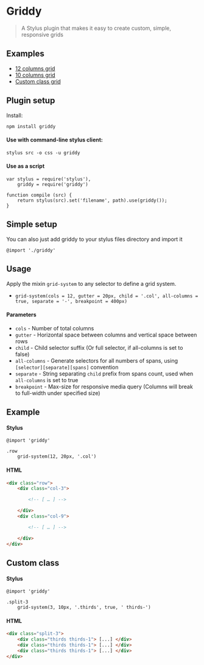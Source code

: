# Griddy

> A Stylus plugin that makes it easy to create custom, simple, responsive grids

## Examples

* [12 columns grid](http://tancredi.github.io/griddy/examples/12-col-grid.html)
* [10 columns grid](http://tancredi.github.io/griddy/examples/10-col-grid.html)
* [Custom class grid](http://tancredi.github.io/griddy/examples/custom-class.html)

## Plugin setup

Install:

```npm install griddy```

#### Use with command-line stylus client:

```stylus src -o css -u griddy```

#### Use as a script

```
var stylus = require('stylus'),
    griddy = require('griddy')

function compile (src) {
    return stylus(src).set('filename', path).use(griddy());
}
```

## Simple setup

You can also just add griddy to your stylus files directory and import it

```
@import './griddy'
```

## Usage

Apply the mixin `grid-system` to any selector to define a grid system.

* `grid-system(cols = 12, gutter = 20px, child = '.col', all-columns = true, separate = '-', breakpoint = 400px)`

#### Parameters

* `cols` - Number of total columns
* `gutter` - Horizontal space between columns and vertical space between rows
* `child` - Child selector suffix (Or full selector, if all-columns is set to false)
* `all-columns` - Generate selectors for all numbers of spans, using `[selector][separate][spans]` convention
* `separate` - String separating `child` prefix from spans count, used when `all-columns` is set to true
* `breakpoint` - Max-size for responsive media query (Columns will break to full-width under specified size)

## Example

#### Stylus

```
@import 'griddy'

.row
    grid-system(12, 20px, '.col')
```

#### HTML

```html
<div class="row">
    <div class="col-3">

        <!-- [ … ] -->

    </div>
    <div class="col-9">

        <!-- [ … ] -->

    </div>
</div>
```

## Custom class

#### Stylus

```
@import 'griddy'

.split-3
    grid-system(3, 10px, '.thirds', true, ' thirds-')
```

#### HTML

```html
<div class="split-3">
    <div class="thirds thirds-1"> [...] </div>
    <div class="thirds thirds-1"> [...] </div>
    <div class="thirds thirds-1"> [...] </div>
</div>
```
